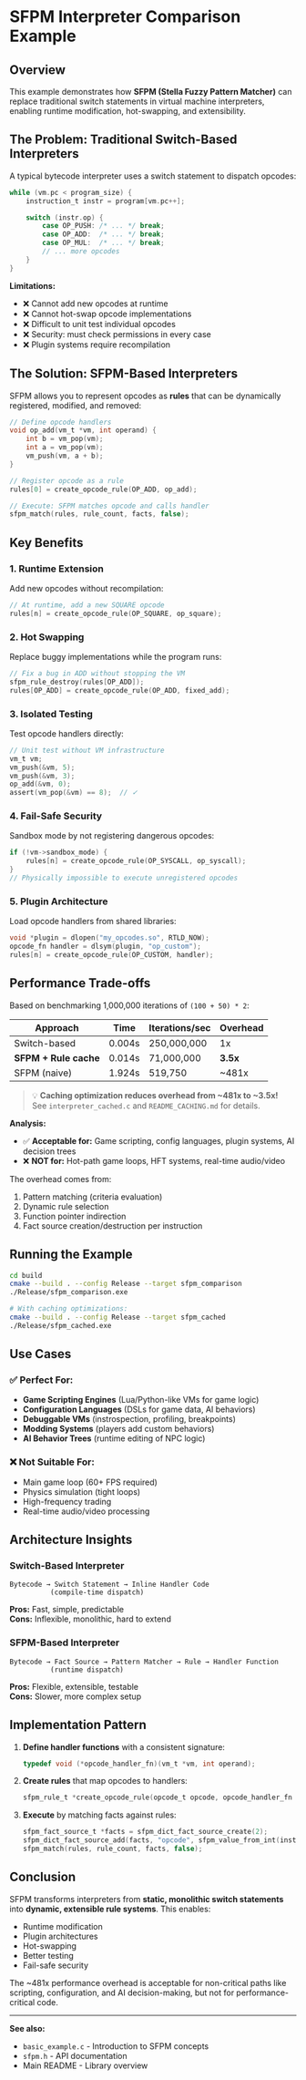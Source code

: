 # SFPM Interpreter Comparison Example

## Overview

This example demonstrates how **SFPM (Stella Fuzzy Pattern Matcher)** can replace traditional switch statements in virtual machine interpreters, enabling runtime modification, hot-swapping, and extensibility.

## The Problem: Traditional Switch-Based Interpreters

A typical bytecode interpreter uses a switch statement to dispatch opcodes:

```c
while (vm.pc < program_size) {
    instruction_t instr = program[vm.pc++];

    switch (instr.op) {
        case OP_PUSH: /* ... */ break;
        case OP_ADD:  /* ... */ break;
        case OP_MUL:  /* ... */ break;
        // ... more opcodes
    }
}
```

**Limitations:**

-   ❌ Cannot add new opcodes at runtime
-   ❌ Cannot hot-swap opcode implementations
-   ❌ Difficult to unit test individual opcodes
-   ❌ Security: must check permissions in every case
-   ❌ Plugin systems require recompilation

## The Solution: SFPM-Based Interpreters

SFPM allows you to represent opcodes as **rules** that can be dynamically registered, modified, and removed:

```c
// Define opcode handlers
void op_add(vm_t *vm, int operand) {
    int b = vm_pop(vm);
    int a = vm_pop(vm);
    vm_push(vm, a + b);
}

// Register opcode as a rule
rules[0] = create_opcode_rule(OP_ADD, op_add);

// Execute: SFPM matches opcode and calls handler
sfpm_match(rules, rule_count, facts, false);
```

## Key Benefits

### 1. **Runtime Extension**

Add new opcodes without recompilation:

```c
// At runtime, add a new SQUARE opcode
rules[n] = create_opcode_rule(OP_SQUARE, op_square);
```

### 2. **Hot Swapping**

Replace buggy implementations while the program runs:

```c
// Fix a bug in ADD without stopping the VM
sfpm_rule_destroy(rules[OP_ADD]);
rules[OP_ADD] = create_opcode_rule(OP_ADD, fixed_add);
```

### 3. **Isolated Testing**

Test opcode handlers directly:

```c
// Unit test without VM infrastructure
vm_t vm;
vm_push(&vm, 5);
vm_push(&vm, 3);
op_add(&vm, 0);
assert(vm_pop(&vm) == 8);  // ✓
```

### 4. **Fail-Safe Security**

Sandbox mode by not registering dangerous opcodes:

```c
if (!vm->sandbox_mode) {
    rules[n] = create_opcode_rule(OP_SYSCALL, op_syscall);
}
// Physically impossible to execute unregistered opcodes
```

### 5. **Plugin Architecture**

Load opcode handlers from shared libraries:

```c
void *plugin = dlopen("my_opcodes.so", RTLD_NOW);
opcode_fn handler = dlsym(plugin, "op_custom");
rules[n] = create_opcode_rule(OP_CUSTOM, handler);
```

## Performance Trade-offs

Based on benchmarking 1,000,000 iterations of `(100 + 50) * 2`:

| Approach              | Time   | Iterations/sec | Overhead |
| --------------------- | ------ | -------------- | -------- |
| Switch-based          | 0.004s | 250,000,000    | 1x       |
| **SFPM + Rule cache** | 0.014s | 71,000,000     | **3.5x** |
| SFPM (naive)          | 1.924s | 519,750        | ~481x    |

> 💡 **Caching optimization reduces overhead from ~481x to ~3.5x!**  
> See `interpreter_cached.c` and `README_CACHING.md` for details.

**Analysis:**

-   ✅ **Acceptable for:** Game scripting, config languages, plugin systems, AI decision trees
-   ❌ **NOT for:** Hot-path game loops, HFT systems, real-time audio/video

The overhead comes from:

1. Pattern matching (criteria evaluation)
2. Dynamic rule selection
3. Function pointer indirection
4. Fact source creation/destruction per instruction

## Running the Example

```bash
cd build
cmake --build . --config Release --target sfpm_comparison
./Release/sfpm_comparison.exe

# With caching optimizations:
cmake --build . --config Release --target sfpm_cached
./Release/sfpm_cached.exe
```

## Use Cases

### ✅ Perfect For:

-   **Game Scripting Engines** (Lua/Python-like VMs for game logic)
-   **Configuration Languages** (DSLs for game data, AI behaviors)
-   **Debuggable VMs** (instrospection, profiling, breakpoints)
-   **Modding Systems** (players add custom behaviors)
-   **AI Behavior Trees** (runtime editing of NPC logic)

### ❌ Not Suitable For:

-   Main game loop (60+ FPS required)
-   Physics simulation (tight loops)
-   High-frequency trading
-   Real-time audio/video processing

## Architecture Insights

### Switch-Based Interpreter

```
Bytecode → Switch Statement → Inline Handler Code
          (compile-time dispatch)
```

**Pros:** Fast, simple, predictable  
**Cons:** Inflexible, monolithic, hard to extend

### SFPM-Based Interpreter

```
Bytecode → Fact Source → Pattern Matcher → Rule → Handler Function
          (runtime dispatch)
```

**Pros:** Flexible, extensible, testable  
**Cons:** Slower, more complex setup

## Implementation Pattern

1. **Define handler functions** with a consistent signature:

    ```c
    typedef void (*opcode_handler_fn)(vm_t *vm, int operand);
    ```

2. **Create rules** that map opcodes to handlers:

    ```c
    sfpm_rule_t *create_opcode_rule(opcode_t opcode, opcode_handler_fn handler);
    ```

3. **Execute** by matching facts against rules:
    ```c
    sfpm_fact_source_t *facts = sfpm_dict_fact_source_create(2);
    sfpm_dict_fact_source_add(facts, "opcode", sfpm_value_from_int(instr.op));
    sfpm_match(rules, rule_count, facts, false);
    ```

## Conclusion

SFPM transforms interpreters from **static, monolithic switch statements** into **dynamic, extensible rule systems**. This enables:

-   Runtime modification
-   Plugin architectures
-   Hot-swapping
-   Better testing
-   Fail-safe security

The ~481x performance overhead is acceptable for non-critical paths like scripting, configuration, and AI decision-making, but not for performance-critical code.

---

**See also:**

-   `basic_example.c` - Introduction to SFPM concepts
-   `sfpm.h` - API documentation
-   Main README - Library overview
